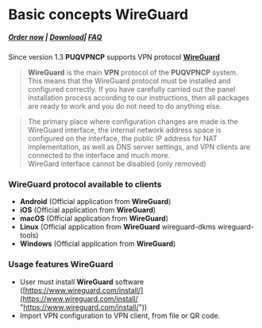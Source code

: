 # Basic concepts WireGuard

##### [Order now](https://puqcloud.com/index.php?rp=/store/puqvpn) | [Download](https://download.puqcloud.com/cp/puqvpncp/)| [FAQ](https://faq.puqcloud.com)

 Since version 1.3 **PUQVPNCP** supports VPN protocol [**WireGuard**](https://www.wireguard.com/)

>**WireGuard** is the main **VPN** protocol of the **PUQVPNCP** system.   
This means that the WireGuard protocol must be installed and configured correctly. If you have carefully carried out the panel installation process according to our instructions, then all packages are ready to work and you do not need to do anything else.

>The primary place where configuration changes are made is the WireGuard interface, the internal network address space is configured on the interface, the public IP address for NAT implementation, as well as DNS server settings, and VPN clients are connected to the interface and much more.  
WireGard interface cannot be disabled (only removed)

### **WireGuard** protocol available to clients

- **Android** (Official application from **WireGuard**)
- **iOS** (Official application from **WireGuard**)
- **macOS** (Official application from **WireGuard**)
- **Linux** (Official application from **WireGuard** wireguard-dkms wireguard-tools)
- **Windows** (Official application from **WireGuard**)

### Usage features WireGuard

- User must install **WireGuard** software ([https://www.wireguard.com/install/](https://www.wireguard.com/install/ "https://www.wireguard.com/install/"))
- Import VPN configuration to VPN client, from file or QR code.
